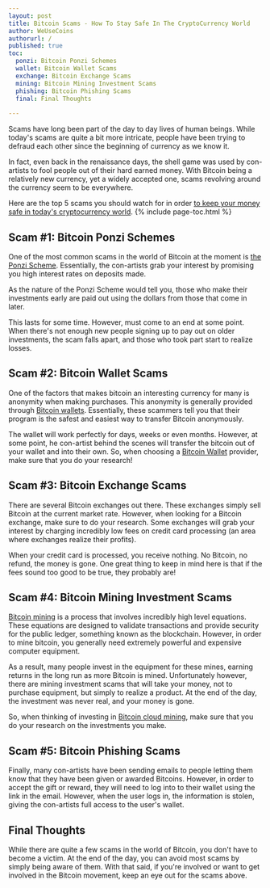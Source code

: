 ```yaml
---
layout: post
title: Bitcoin Scams - How To Stay Safe In The CryptoCurrency World
author: WeUseCoins
authorurl: /
published: true
toc: 
  ponzi: Bitcoin Ponzi Schemes
  wallet: Bitcoin Wallet Scams
  exchange: Bitcoin Exchange Scams
  mining: Bitcoin Mining Investment Scams
  phishing: Bitcoin Phishing Scams
  final: Final Thoughts
  
---
```


<p>Scams have long been part of the day to day lives of human beings. While today's scams are quite a bit more intricate, people have been trying to defraud each other since the beginning of currency as we know it.
<p>In fact, even back in the renaissance days, the shell game was used by con-artists to fool people out of their hard earned money. With Bitcoin being a relatively new currency, yet a widely accepted one, scams revolving around the currency seem to be everywhere.
<p>Here are the top 5 scams you should watch for in order <a href="http://www.binaryscamsniffer.com/risks-of-engaging-in-bitcoin-option-plays/">to keep your money safe in today's cryptocurrency world</a>. 
{% include page-toc.html %}
<h2 id="ponzi">Scam #1: Bitcoin Ponzi Schemes</h2>
<p>One of the most common scams in the world of Bitcoin at the moment is <a href="http://money.howstuffworks.com/ponzi-scheme.htm">the Ponzi Scheme</a>. Essentially, the con-artists grab your interest by promising you high interest rates on deposits made.
<p>As the nature of the Ponzi Scheme would tell you, those who make their investments early are paid out using the dollars from those that come in later.
<p>This lasts for some time. However, must come to an end at some point. When there's not enough new people signing up to pay out on older investments, the scam falls apart, and those who took part start to realize losses. 
<h2 id="wallet">Scam #2: Bitcoin Wallet Scams</h2>
<p>One of the factors that makes bitcoin an interesting currency for many is anonymity when making purchases. This anonymity is generally provided through <a href="https://en.bitcoin.it/wiki/Wallet">Bitcoin wallets</a>. Essentially, these scammers tell you that their program is the safest and easiest way to transfer Bitcoin anonymously.
<p>The wallet will work perfectly for days, weeks or even months. However, at some point, he con-artist behind the scenes will transfer the bitcoin out of your wallet and into their own. So, when choosing a <a href="/wallet">Bitcoin Wallet</a> provider, make sure that you do your research!
<h2 id="exchange">Scam #3: Bitcoin Exchange Scams</h2>
<p>There are several Bitcoin exchanges out there. These exchanges simply sell Bitcoin at the current market rate. However, when looking for a Bitcoin exchange, make sure to do your research. Some exchanges will grab your interest by charging incredibly low fees on credit card processing (an area where exchanges realize their profits).
<p>When your credit card is processed, you receive nothing. No Bitcoin, no refund, the money is gone. One great thing to keep in mind here is that if the fees sound too good to be true, they probably are!
<h2 id="mining">Scam #4: Bitcoin Mining Investment Scams</h2>
<p><a href="https://www.bitcoinmining.com">Bitcoin mining</a> is a process that involves incredibly high level equations. These equations are designed to validate transactions and provide security for the public ledger, something known as the blockchain. However, in order to mine bitcoin, you generally need extremely powerful and expensive computer equipment.
<p>As a result, many people invest in the equipment for these mines, earning returns in the long run as more Bitcoin is mined. Unfortunately however, there are mining investment scams that will take your money, not to purchase equipment, but simply to realize a product. At the end of the day, the investment was never real, and your money is gone.
<p>So, when thinking of investing in <a href="https://www.bitcoinmining.com/cloud">Bitcoin cloud mining</a>, make sure that you do your research on the investments you make.
<h2 id="phishing">Scam #5: Bitcoin Phishing Scams</h2>
<p>Finally, many con-artists have been sending emails to people letting them know that they have been given or awarded Bitcoins. However, in order to accept the gift or reward, they will need to log into to their wallet using the link in the email. However, when the user logs in, the information is stolen, giving the con-artists full access to the user's wallet. 
<h2 id="final">Final Thoughts</h2>
<p>While there are quite a few scams in the world of Bitcoin, you don't have to become a victim. At the end of the day, you can avoid most scams by simply being aware of them. With that said, if you're involved or want to get involved in the Bitcoin movement, keep an eye out for the scams above.